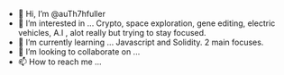 - 👋 Hi, I’m @auTh7hfuller
- 👀 I’m interested in ... Crypto, space exploration, gene editing, electric vehicles, A.I , alot really but trying to stay focused.
- 🌱 I’m currently learning ... Javascript and Solidity. 2 main focuses.
- 💞️ I’m looking to collaborate on ...
- 📫 How to reach me ...

<!---
auTh7hfuller/auTh7hfuller is a ✨ special ✨ repository because its `README.md` (this file) appears on your GitHub profile.
You can click the Preview link to take a look at your changes.
--->
